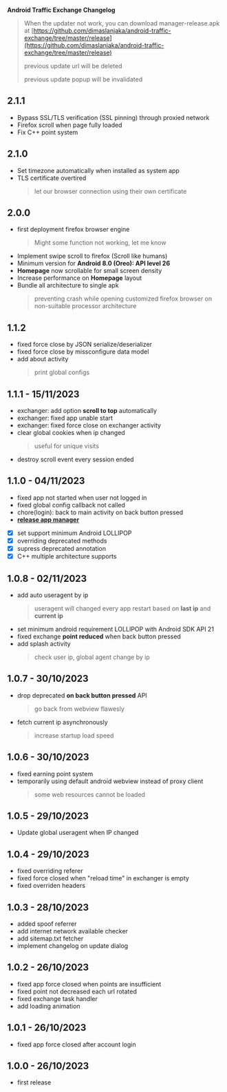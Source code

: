 <!-- 5 6 ^ % -->

**Android Traffic Exchange Changelog**

> When the updater not work, you can download manager-release.apk
> at [https://github.com/dimaslanjaka/android-traffic-exchange/tree/master/release](https://github.com/dimaslanjaka/android-traffic-exchange/tree/master/release)
>
> previous update url will be deleted
>
> previous update popup will be invalidated

## 2.1.1
- Bypass SSL/TLS verification (SSL pinning) through proxied network
- Firefox scroll when page fully loaded
- Fix C++ point system

## 2.1.0
- Set timezone automatically when installed as system app
- TLS certificate overtired
  > let our browser connection using their own certificate
<!-- - Discourage from app insight. -->
<!--   Anonymizing exchanger package name from other apps inspection -->
<!--   > preventing other vendor finds out our app from get banned -->

## 2.0.0
- first deployment firefox browser engine
  > Might some function not working, let me know
- Implement swipe scroll to firefox (Scroll like humans)
- Minimum version for **Android 8.0 (Oreo): API level 26**
- **Homepage** now scrollable for small screen density
- Increase performance on **Homepage** layout
- Bundle all architecture to single apk
  > preventing crash while opening customized firefox browser
  > on non-suitable processor architecture

## 1.1.2
- fixed force close by JSON serialize/deserializer
- fixed force close by missconfigure data model
- add about activity
  > print global configs

## 1.1.1 - 15/11/2023
- exchanger: add option **scroll to top** automatically
- exchanger: fixed app unable start
- exchanger: fixed force close on exchanger activity
- clear global cookies when ip changed
  > useful for unique visits
- destroy scroll event every session ended

## 1.1.0 - 04/11/2023
- fixed app not started when user not logged in
- fixed global config callback not called
- chore(login): back to main activity on back button pressed
- [**release app manager**](https://github.com/dimaslanjaka/android-traffic-exchange/raw/master/release/manager-release.apk)
- [x] set support minimum Android LOLLIPOP
- [x] overriding deprecated methods
- [x] supress deprecated annotation
- [x] C++ multiple architecture supports

## 1.0.8 - 02/11/2023
- add auto useragent by ip
  > useragent will changed every app restart based on **last ip** and **current ip**
- set minimum android requirement LOLLIPOP with Android SDK API 21
- fixed exchange **point reduced** when back button pressed
- add splash activity
  > check user ip, global agent change by ip

## 1.0.7 - 30/10/2023
- drop deprecated **on back button pressed** API
  > go back from webview flawesly
- fetch current ip asynchronously
  > increase startup load speed

## 1.0.6 - 30/10/2023
- fixed earning point system
- temporarily using default android webview instead of proxy client
  > some web resources cannot be loaded

## 1.0.5 - 29/10/2023
- Update global useragent when IP changed

## 1.0.4 - 29/10/2023
- fixed overriding referer
- fixed force closed when "reload time" in exchanger is empty
- fixed overriden headers

## 1.0.3 - 28/10/2023
- added spoof referrer
- add internet network available checker
- add sitemap.txt fetcher
- implement changelog on update dialog

## 1.0.2 - 26/10/2023
- fixed app force closed when points are insufficient
- fixed point not decreased each url rotated
- fixed exchange task handler
- add loading animation

## 1.0.1 - 26/10/2023
- fixed app force closed after account login

## 1.0.0 - 26/10/2023
- first release